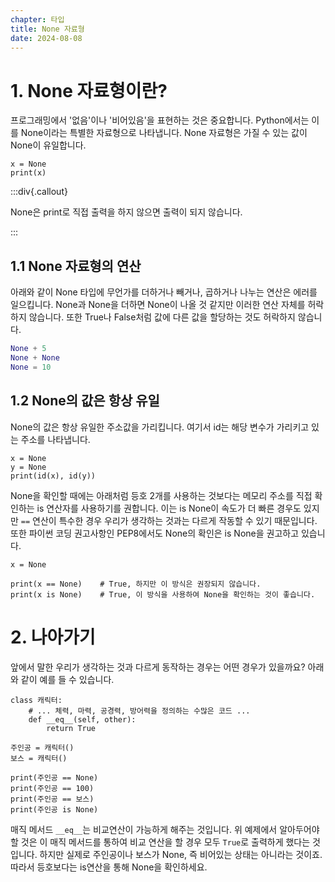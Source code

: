 ```yaml
---
chapter: 타입
title: None 자료형
date: 2024-08-08
---
```


# 1. None 자료형이란?

프로그래밍에서 '없음'이나 '비어있음'을 표현하는 것은 중요합니다. Python에서는 이를 None이라는 특별한 자료형으로 나타냅니다. None 자료형은 가질 수 있는 값이 None이 유일합니다.

```python-exec
x = None
print(x)
```

:::div{.callout}

None은 print로 직접 출력을 하지 않으면 출력이 되지 않습니다.

:::

## 1.1 None 자료형의 연산

아래와 같이 None 타입에 무언가를 더하거나 빼거나, 곱하거나 나누는 연산은 에러를 일으킵니다. None과 None을 더하면 None이 나올 것 같지만 이러한 연산 자체를 허락하지 않습니다. 또한 True나 False처럼 값에 다른 값을 할당하는 것도 허락하지 않습니다.

```python
None + 5
None + None
None = 10
```

## 1.2 None의 값은 항상 유일

None의 값은 항상 유일한 주소값을 가리킵니다. 여기서 id는 해당 변수가 가리키고 있는 주소를 나타냅니다.

```python-exec
x = None
y = None
print(id(x), id(y))
```

None을 확인할 때에는 아래처럼 등호 2개를 사용하는 것보다는 메모리 주소를 직접 확인하는 is 연산자를 사용하기를 권합니다. 이는 is None이 속도가 더 빠른 경우도 있지만 `==` 연산이 특수한 경우 우리가 생각하는 것과는 다르게 작동할 수 있기 때문입니다. 또한 파이썬 코딩 권고사항인 PEP8에서도 None의 확인은 is None을 권고하고 있습니다.

```python-exec
x = None

print(x == None)    # True, 하지만 이 방식은 권장되지 않습니다.
print(x is None)    # True, 이 방식을 사용하여 None을 확인하는 것이 좋습니다.
```

# 2. 나아가기

앞에서 말한 우리가 생각하는 것과 다르게 동작하는 경우는 어떤 경우가 있을까요? 아래와 같이 예를 들 수 있습니다.

```python-exec
class 캐릭터:
    # ... 체력, 마력, 공경력, 방어력을 정의하는 수많은 코드 ...
    def __eq__(self, other):
        return True

주인공 = 캐릭터()
보스 = 캐릭터()

print(주인공 == None)
print(주인공 == 100)
print(주인공 == 보스)
print(주인공 is None)
```

매직 메서드 `__eq__`는 비교연산이 가능하게 해주는 것입니다. 위 예제에서 알아두어야 할 것은 이 매직 메서드를 통하여 비교 연산을 할 경우 모두 `True`로 출력하게 했다는 것입니다. 하지만 실제로 주인공이나 보스가 None, 즉 비어있는 상태는 아니라는 것이죠. 따라서 등호보다는 is연산을 통해 None을 확인하세요.
